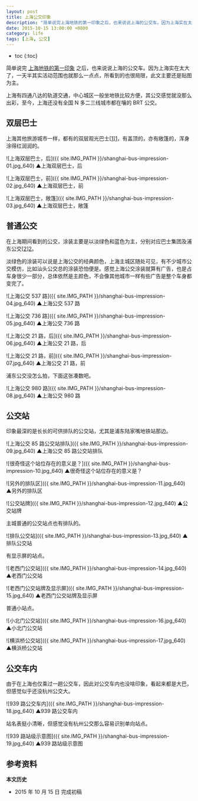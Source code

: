 ```yaml
---
layout: post
title: 上海公交印象
description: "简单说完上海地铁的第一印象之后，也来说说上海的公交车。因为上海实在太大了，一天半其实活动范围也就那么一点点，所看到的也很局限，此文主要还是贴图为主。"
date: 2015-10-15 13:00:00 +0800
category: life
tags: [上海, 公交]
---
```


* toc
{:toc}

简单说完 [上海地铁的第一印象](/shanghai-metro-ad-outside-the-window.html) 之后，也来说说上海的公交车。因为上海实在太大了，一天半其实活动范围也就那么一点点，所看到的也很局限，此文主要还是贴图为主。

上海有四通八达的轨道交通，中心城区一般坐地铁比较方便，其公交感觉就没那么出彩，至今，上海还没有全国 N 多二三线城市都在嚷的 BRT 公交。

## 双层巴士

上海其他旅游城市一样，都有的双层观光巴士[[1]][1]，有盖顶的，亦有敞篷的，浑身涂得红润润的。

![上海双层巴士，后]({{ site.IMG_PATH }}/shanghai-bus-impression-01.jpg_640)
&#9650;上海双层巴士，后

![上海双层巴士，前]({{ site.IMG_PATH }}/shanghai-bus-impression-02.jpg_640)
&#9650;上海双层巴士，前

![上海双层巴士，敞篷]({{ site.IMG_PATH }}/shanghai-bus-impression-03.jpg_640)
&#9650;上海双层巴士，敞篷

## 普通公交

在上海期间看到的公交，涂装主要是以淡绿色和蓝色为主，分别对应巴士集团及浦东公交[[2]][2]。

淡绿色的涂装可以说是上海公交的经典颜色，上海主城区随处可见，有不少城市公交模仿，比如汕头公交总的涂装恐怕便是。感觉上海公交涂装就算有广告，也是占车身很少一部分，总体依然是主颜色，不会像其他城市一样有些广告是整个车身都变完了。

![上海公交 537 路]({{ site.IMG_PATH }}/shanghai-bus-impression-04.jpg_640)
&#9650;上海公交 537 路

![上海公交 736 路]({{ site.IMG_PATH }}/shanghai-bus-impression-05.jpg_640)
&#9650;上海公交 736 路

![上海公交 21 路，后]({{ site.IMG_PATH }}/shanghai-bus-impression-06.jpg_640)
&#9650;上海公交 21 路，后

![上海公交 21 路，前]({{ site.IMG_PATH }}/shanghai-bus-impression-07.jpg_640)
&#9650;上海公交 21 路，前

浦东公交没怎么拍，下面这张凑数吧。

![上海公交 980 路]({{ site.IMG_PATH }}/shanghai-bus-impression-08.jpg_640)
&#9650;上海公交 980 路

## 公交站

印象最深的是长长的可供排队的公交站，尤其是浦东陆家嘴地铁站那边。

![上海公交 85 路公交站排队]({{ site.IMG_PATH }}/shanghai-bus-impression-09.jpg_640)
&#9650;上海公交 85 路公交站排队

![很奇怪这个站位存在的意义是？]({{ site.IMG_PATH }}/shanghai-bus-impression-10.jpg_640)
&#9650;很奇怪这个站位存在的意义是？

![另外的排队区]({{ site.IMG_PATH }}/shanghai-bus-impression-11.jpg_640)
&#9650;另外的排队区

![公交站牌]({{ site.IMG_PATH }}/shanghai-bus-impression-12.jpg_640)
&#9650;公交站牌

主城普通的公交站点也有排队的。

![排队公交站]({{ site.IMG_PATH }}/shanghai-bus-impression-13.jpg_640)
&#9650;排队公交站

有显示屏的站点。

![老西门公交站]({{ site.IMG_PATH }}/shanghai-bus-impression-14.jpg_640)
&#9650;老西门公交站

![老西门公交站牌及显示屏]({{ site.IMG_PATH }}/shanghai-bus-impression-15.jpg_640)
&#9650;老西门公交站牌及显示屏

普通小站点。

![小北门公交站]({{ site.IMG_PATH }}/shanghai-bus-impression-16.jpg_640)
&#9650;小北门公交站

![横浜桥公交站]({{ site.IMG_PATH }}/shanghai-bus-impression-17.jpg_640)
&#9650;横浜桥公交站

## 公交车内

由于在上海也仅乘过一趟公交车，因此对公交车内也没啥印象，看起来都是大巴，但感觉似乎还没杭州公交大。

![939 路公交车内]({{ site.IMG_PATH }}/shanghai-bus-impression-18.jpg_640)
&#9650;939 路公交车内

站名表挺小清晰，但感觉没有杭州公交那么容易识别单向站点。

![939 路站级示意图]({{ site.IMG_PATH }}/shanghai-bus-impression-19.jpg_640)
&#9650;939 路站级示意图

## 参考资料

[1]: http://cmn.bigbustours.com/shanghai/home.html "上海观光巴士"
[2]: https://zh.wikipedia.org/wiki/上海公交#.E8.BF.90.E8.90.A5.E5.85.AC.E5.8F.B8.E5.8F.8A.E6.B6.82.E8.A3.85 "上海公交运营公司及涂装 - 维基百科"

**本文历史**

* 2015 年 10 月 15 日 完成初稿
